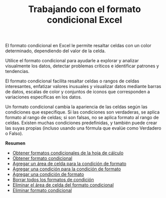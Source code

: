 ﻿---
title: Trabajando con el formato condicional Excel
second_title: Aspose.Cells Cloud Documen
linktitle: Formato condicional
type: docs
url: /es/conditional-formattings/
aliases: [/working-with-conditional-formatting/]
keywords: REST API, spreadsheets, excel, conditional formattin
description: "Cells.Cloud API para Excel opera: operación de formato condicional"
weight: 100
kwords: Excel, Office Nube, REST API, Hoja de cálculo, PDF, CSV, JSON, Markdown, Formatos condicionales
---
El formato condicional en Excel le permite resaltar celdas con un color determinado, dependiendo del valor de la celda.

Utilice el formato condicional para ayudarle a explorar y analizar visualmente los datos, detectar problemas críticos e identificar patrones y tendencias.

El formato condicional facilita resaltar celdas o rangos de celdas interesantes, enfatizar valores inusuales y visualizar datos mediante barras de datos, escalas de color y conjuntos de iconos que corresponden a variaciones específicas en los datos.

Un formato condicional cambia la apariencia de las celdas según las condiciones que especifique. Si las condiciones son verdaderas, se aplica formato al rango de celdas; si son falsas, no se aplica formato al rango de celdas. Existen muchas condiciones predefinidas, y también puede crear las suyas propias (incluso usando una fórmula que evalúe como Verdadero o Falso).

**Resumen**

- [Obtener formatos condicionales de la hoja de cálculo](/cells/es/conditional-formattings/get-all/)
- [Obtener formato condicional](/cells/es/conditional-formattings/get/)
- [Agregar un área de celda para la condición de formato](/cells/es/conditional-formattings/add-cell-area/)
- [Agregar una condición para la condición de formato](/cells/es/conditional-formattings/add-a-condition/)
- [Agregar una condición de formato](/cells/es/conditional-formattings/add-format-condition/)
- [Borrar todos los formatos de condición](/cells/es/conditional-formattings/clear/)
- [Eliminar el área de celda del formato condicional](/cells/es/conditional-formattings/delete-cell-area/)
- [Eliminar formato condicional](/cells/es/conditional-formattings/delete/)
